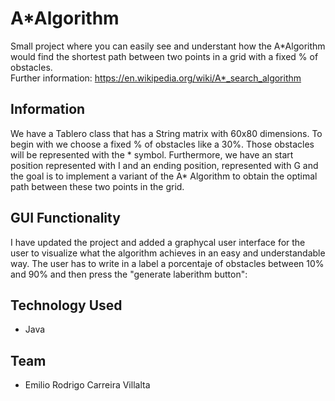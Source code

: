 # A*Algorithm
Small project where you can easily see and understant how the A*Algorithm would find the shortest path between two points in a grid with a fixed % of obstacles.<br>
Further information: https://en.wikipedia.org/wiki/A*_search_algorithm

## Information
We have a Tablero class that has a String matrix with 60x80 dimensions. To begin with we choose a fixed % of obstacles like a 30%. Those obstacles will be represented with the * symbol. Furthermore, we have an start position represented with I and an ending position, represented with G and the goal is to implement a variant of the A* Algorithm to obtain the optimal path between these two points in the grid.

## GUI Functionality
I have updated the project and added a graphycal user interface for the user to visualize what the algorithm achieves in an easy and understandable way.
The user has to write in a label a porcentaje of obstacles between 10% and 90% and then press the "generate laberithm button":


## Technology Used
- Java

## Team
- Emilio Rodrigo Carreira Villalta
